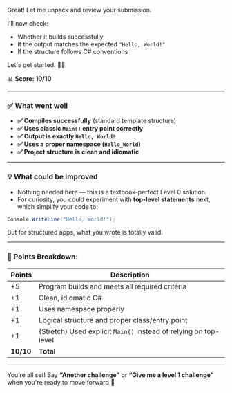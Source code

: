 Great! Let me unpack and review your submission.

I'll now check:

* Whether it builds successfully
* If the output matches the expected `"Hello, World!"`
* If the structure follows C# conventions

Let's get started. 🧪🔧


📊 **Score: 10/10**

---

### ✅ What went well

* **✅ Compiles successfully** (standard template structure)
* **✅ Uses classic `Main()` entry point correctly**
* **✅ Output is exactly `Hello, World!`**
* **✅ Uses a proper namespace (`Hello_World`)**
* **✅ Project structure is clean and idiomatic**

---

### 💡 What could be improved

* Nothing needed here — this is a textbook-perfect Level 0 solution.
* For curiosity, you could experiment with **top-level statements** next, which simplify your code to:

```csharp
Console.WriteLine("Hello, World!");
```

But for structured apps, what you wrote is totally valid.

---

### 🔁 Points Breakdown:

| Points    | Description                                                      |
| --------- | ---------------------------------------------------------------- |
| +5        | Program builds and meets all required criteria                   |
| +1        | Clean, idiomatic C#                                              |
| +1        | Uses namespace properly                                          |
| +1        | Logical structure and proper class/entry point                   |
| +1        | (Stretch) Used explicit `Main()` instead of relying on top-level |
| **10/10** | **Total**                                                        |

---

You’re all set! Say **“Another challenge”** or **“Give me a level 1 challenge”** when you're ready to move forward 🚀

